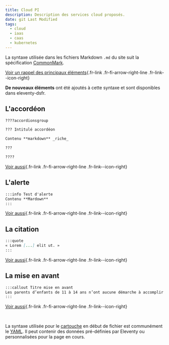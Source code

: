 ```yaml
---
title: Cloud PI
description: Description des services cloud proposés.
date: git Last Modified
tags:
  - cloud
  - iaas
  - caas
  - kubernetes
---
```

La syntaxe utilisée dans les fichiers Markdown `.md` du site suit la spécification [CommonMark](https://commonmark.org/).

[Voir un rappel des principaux éléments](https://commonmark.org/help/){.fr-link .fr-fi-arrow-right-line .fr-link--icon-right}

**De nouveaux éléments** ont été ajoutés à cette syntaxe et sont disponibles dans eleventy-dsfr.

## L'accordéon

```md
????accordionsgroup

??? Intitulé accordéon

Contenu **markdown** _riche_

???

????
```
[Voir aussi](/fr/blog/accordeon/#exemple-d-utilisation-dans-un-fichier-markdown-md){.fr-link .fr-fi-arrow-right-line .fr-link--icon-right}

## L'alerte

```md
:::info Test d'alerte
Contenu **Mardown**
:::
```

[Voir aussi](/fr/blog/alerte/#exemple-d-utilisation-dans-un-fichier-markdown-md){.fr-link .fr-fi-arrow-right-line .fr-link--icon-right}

## La citation

```md
:::quote
« Lorem [...] elit ut. »
:::
```

[Voir aussi](/fr/blog/citation/#exemple-d-utilisation-dans-un-fichier-markdown-md){.fr-link .fr-fi-arrow-right-line .fr-link--icon-right}

## La mise en avant

```md
:::callout Titre mise en avant
Les parents d’enfants de 11 à 14 ans n’ont aucune démarche à accomplir : les CAF versent <strong>automatiquement</strong> l’ARS aux familles déjà allocataires qui remplissent les conditions.
:::
```

[Voir aussi](/fr/blog/mise-en-avant/#exemple-d-utilisation-dans-un-fichier-markdown-md){.fr-link .fr-fi-arrow-right-line .fr-link--icon-right}

<br>

La syntaxe utilisée pour le [cartouche](https://www.11ty.dev/docs/data-frontmatter/) en début de fichier est communément le [YAML](https://learnxinyminutes.com/docs/yaml/).
Il peut contenir des données pré-définies par Eleventy ou personnalisées pour la page en cours.